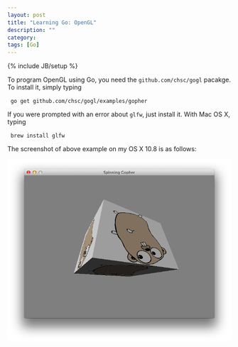 ```yaml
---
layout: post
title: "Learning Go: OpenGL"
description: ""
category: 
tags: [Go]
---
```

{% include JB/setup %}

To program OpenGL using Go, you need the `github.com/chsc/gogl`
pacakge.  To install it, simply typing

     go get github.com/chsc/gogl/examples/gopher
	 
If you were prompted with an error about `glfw`, just install it.
With Mac OS X, typing

     brew install glfw
	 
The screenshot of above example on my OS X 10.8 is as follows:	 
	 
![GoGL example screenshot](/images/gogl.screenshot.png)


